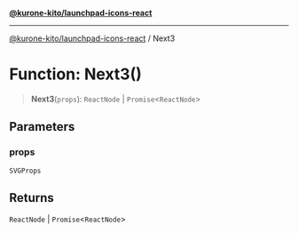[**@kurone-kito/launchpad-icons-react**](../README.md)

***

[@kurone-kito/launchpad-icons-react](../globals.md) / Next3

# Function: Next3()

> **Next3**(`props`): `ReactNode` \| `Promise`\<`ReactNode`\>

## Parameters

### props

`SVGProps`

## Returns

`ReactNode` \| `Promise`\<`ReactNode`\>
